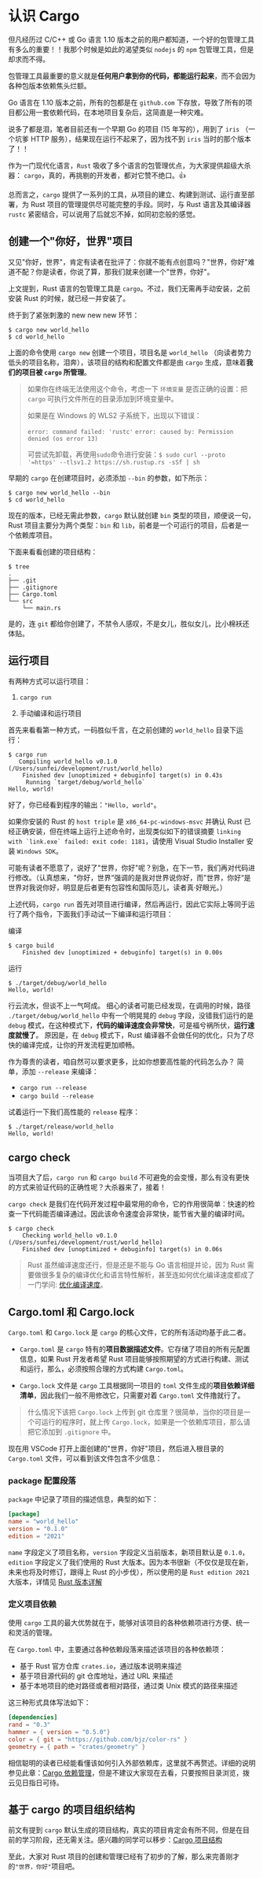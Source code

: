 # 认识 Cargo

但凡经历过 C/C++ 或 Go 语言 1.10 版本之前的用户都知道，一个好的包管理工具有多么的重要！！我那个时候是如此的渴望类似 `nodejs` 的 `npm` 包管理工具，但是却求而不得。

包管理工具最重要的意义就是**任何用户拿到你的代码，都能运行起来**，而不会因为各种包版本依赖焦头烂额。

Go 语言在 1.10 版本之前，所有的包都是在 `github.com` 下存放，导致了所有的项目都公用一套依赖代码，在本地项目复杂后，这简直是一种灾难。

说多了都是泪，笔者目前还有一个早期 Go 的项目 (15 年写的），用到了 `iris` （一个坑爹 HTTP 服务），结果现在运行不起来了，因为找不到 `iris` 当时的那个版本了！！

作为一门现代化语言，`Rust` 吸收了多个语言的包管理优点，为大家提供超级大杀器： `cargo`，真的，再挑剔的开发者，都对它赞不绝口。👍

总而言之，`cargo` 提供了一系列的工具，从项目的建立、构建到测试、运行直至部署，为 Rust 项目的管理提供尽可能完整的手段。同时，与 Rust 语言及其编译器 `rustc` 紧密结合，可以说用了后就忘不掉，如同初恋般的感觉。

## 创建一个"你好，世界"项目

又见"你好，世界"，肯定有读者在批评了：你就不能有点创意吗？"世界，你好"难道不配？你是读者，你说了算，那我们就来创建一个"世界，你好"。

上文提到，Rust 语言的包管理工具是 `cargo`。不过，我们无需再手动安装，之前安装 Rust 的时候，就已经一并安装了。

终于到了紧张刺激的 new new new 环节：

```console
$ cargo new world_hello
$ cd world_hello
```

上面的命令使用 `cargo new` 创建一个项目，项目名是 `world_hello` （向读者势力低头的项目名称，泪奔），该项目的结构和配置文件都是由 `cargo` 生成，意味着**我们的项目被 `cargo` 所管理**。

> 如果你在终端无法使用这个命令，考虑一下 `环境变量` 是否正确的设置：把 `cargo` 可执行文件所在的目录添加到环境变量中。
>
> 如果是在 Windows 的 WLS2 子系统下，出现以下错误：
>
> `error: command failed: 'rustc'`
> `error: caused by: Permission denied (os error 13)`
>
> 可尝试先卸载，再使用`sudo`命令进行安装：`$ sudo curl --proto '=https' --tlsv1.2 https://sh.rustup.rs -sSf | sh`

早期的 `cargo` 在创建项目时，必须添加 `--bin` 的参数，如下所示：

```console
$ cargo new world_hello --bin
$ cd world_hello
```

现在的版本，已经无需此参数，`cargo` 默认就创建 `bin` 类型的项目，顺便说一句，Rust 项目主要分为两个类型：`bin` 和 `lib`，前者是一个可运行的项目，后者是一个依赖库项目。

下面来看看创建的项目结构：

```console
$ tree
.
├── .git
├── .gitignore
├── Cargo.toml
└── src
    └── main.rs

```

是的，连 `git` 都给你创建了，不禁令人感叹，不是女儿，胜似女儿，比小棉袄还体贴。

## 运行项目

有两种方式可以运行项目：

1. `cargo run`

2. 手动编译和运行项目

首先来看看第一种方式，一码胜似千言，在之前创建的 `world_hello` 目录下运行：

```console
$ cargo run
   Compiling world_hello v0.1.0 (/Users/sunfei/development/rust/world_hello)
    Finished dev [unoptimized + debuginfo] target(s) in 0.43s
     Running `target/debug/world_hello`
Hello, world!
```

好了，你已经看到程序的输出：`"Hello, world"`。

如果你安装的 Rust 的 `host triple` 是 `x86_64-pc-windows-msvc` 并确认 Rust 已经正确安装，但在终端上运行上述命令时，出现类似如下的错误摘要 `` linking with `link.exe` failed: exit code: 1181 ``，请使用 Visual Studio Installer 安装 `Windows SDK`。

可能有读者不愿意了，说好了"世界，你好"呢？别急，在下一节，我们再对代码进行修改。（认真想来，"你好，世界“强调的是我对世界说你好，而"世界，你好“是世界对我说你好，明显是后者更有包容性和国际范儿，读者真·好眼光。）

上述代码，`cargo run` 首先对项目进行编译，然后再运行，因此它实际上等同于运行了两个指令，下面我们手动试一下编译和运行项目：

编译

```console
$ cargo build
    Finished dev [unoptimized + debuginfo] target(s) in 0.00s
```

运行

```console
$ ./target/debug/world_hello
Hello, world!
```

行云流水，但谈不上一气呵成。 细心的读者可能已经发现，在调用的时候，路径 `./target/debug/world_hello` 中有一个明晃晃的 `debug` 字段，没错我们运行的是 `debug` 模式，在这种模式下，**代码的编译速度会非常快**，可是福兮祸所伏，**运行速度就慢了**。 原因是，在 `debug` 模式下，Rust 编译器不会做任何的优化，只为了尽快的编译完成，让你的开发流程更加顺畅。

作为尊贵的读者，咱自然可以要求更多，比如你想要高性能的代码怎么办？ 简单，添加 `--release` 来编译：

- `cargo run --release`
- `cargo build --release`

试着运行一下我们高性能的 `release` 程序：

```console
$ ./target/release/world_hello
Hello, world!
```

## cargo check

当项目大了后，`cargo run` 和 `cargo build` 不可避免的会变慢，那么有没有更快的方式来验证代码的正确性呢？大杀器来了，接着！

`cargo check` 是我们在代码开发过程中最常用的命令，它的作用很简单：快速的检查一下代码能否编译通过。因此该命令速度会非常快，能节省大量的编译时间。

```console
$ cargo check
    Checking world_hello v0.1.0 (/Users/sunfei/development/rust/world_hello)
    Finished dev [unoptimized + debuginfo] target(s) in 0.06s
```

> Rust 虽然编译速度还行，但是还是不能与 Go 语言相提并论，因为 Rust 需要做很多复杂的编译优化和语言特性解析，甚至连如何优化编译速度都成了一门学问: [优化编译速度](https://course.rs/profiling/compiler/speed-up.html)。

## Cargo.toml 和 Cargo.lock

`Cargo.toml` 和 `Cargo.lock` 是 `cargo` 的核心文件，它的所有活动均基于此二者。

- `Cargo.toml` 是 `cargo` 特有的**项目数据描述文件**。它存储了项目的所有元配置信息，如果 Rust 开发者希望 Rust 项目能够按照期望的方式进行构建、测试和运行，那么，必须按照合理的方式构建 `Cargo.toml`。

- `Cargo.lock` 文件是 `cargo` 工具根据同一项目的 `toml` 文件生成的**项目依赖详细清单**，因此我们一般不用修改它，只需要对着 `Cargo.toml` 文件撸就行了。

> 什么情况下该把 `Cargo.lock` 上传到 git 仓库里？很简单，当你的项目是一个可运行的程序时，就上传 `Cargo.lock`，如果是一个依赖库项目，那么请把它添加到 `.gitignore` 中。

现在用 VSCode 打开上面创建的"世界，你好"项目，然后进入根目录的 `Cargo.toml` 文件，可以看到该文件包含不少信息：

### package 配置段落

`package` 中记录了项目的描述信息，典型的如下：

```toml
[package]
name = "world_hello"
version = "0.1.0"
edition = "2021"
```

`name` 字段定义了项目名称，`version` 字段定义当前版本，新项目默认是 `0.1.0`，`edition` 字段定义了我们使用的 Rust 大版本。因为本书很新（不仅仅是现在新，未来也将及时修订，跟得上 Rust 的小步伐），所以使用的是 `Rust edition 2021` 大版本，详情见 [Rust 版本详解](https://course.rs/appendix/rust-version.html)

### 定义项目依赖

使用 `cargo` 工具的最大优势就在于，能够对该项目的各种依赖项进行方便、统一和灵活的管理。

在 `Cargo.toml` 中，主要通过各种依赖段落来描述该项目的各种依赖项：

- 基于 Rust 官方仓库 `crates.io`，通过版本说明来描述
- 基于项目源代码的 git 仓库地址，通过 URL 来描述
- 基于本地项目的绝对路径或者相对路径，通过类 Unix 模式的路径来描述

这三种形式具体写法如下：

```toml
[dependencies]
rand = "0.3"
hammer = { version = "0.5.0"}
color = { git = "https://github.com/bjz/color-rs" }
geometry = { path = "crates/geometry" }
```

相信聪明的读者已经能看懂该如何引入外部依赖库，这里就不再赘述。详细的说明参见此章：[Cargo 依赖管理](https://course.rs/cargo/reference/specify-deps.html)，但是不建议大家现在去看，只要按照目录浏览，拨云见日指日可待。

## 基于 cargo 的项目组织结构

前文有提到 `cargo` 默认生成的项目结构，真实的项目肯定会有所不同，但是在目前的学习阶段，还无需关注。感兴趣的同学可以移步：[Cargo 项目结构](https://course.rs/cargo/guide/package-layout.html)

至此，大家对 Rust 项目的创建和管理已经有了初步的了解，那么来完善刚才的`"世界，你好"`项目吧。
